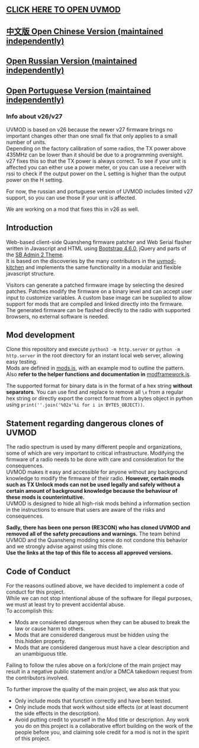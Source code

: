 ## [CLICK HERE TO OPEN UVMOD](https://whosmatt.github.io/uvmod/)
## [中文版 Open Chinese Version (maintained independently)](https://uvmod.xanyi.eu.org/)
## [Open Russian Version (maintained independently)](https://uvmod.valek.net.ru/)
## [Open Portuguese Version (maintained independently)](https://meshtastic.pt/QuanSheng/)

### Info about v26/v27

UVMOD is based on v26 because the newer v27 firmware brings no important changes other than one small fix that only applies to a small number of units.  
Depending on the factory calibration of some radios, the TX power above 435MHz can be lower than it should be due to a programming oversight.  
v27 fixes this so that the TX power is always correct.
To see if your unit is affected you can either use a power meter, or you can use a receiver with rssi to check if the output power on the L setting is higher than the output power on the H setting. 

For now, the russian and portuguese version of UVMOD includes limited v27 support, so you can use those if your unit is affected.  

We are working on a mod that fixes this in v26 as well.  

## Introduction

Web-based client-side Quansheng firmware patcher and Web Serial flasher written in Javascript and HTML using [Bootstrap 4.6.0](https://getbootstrap.com/docs/4.6/getting-started/introduction/), jQuery and parts of the [SB Admin 2 Theme](https://startbootstrap.com/theme/sb-admin-2).  
It is based on the discoveries by the many contributors in the [uvmod-kitchen](https://github.com/amnemonic/Quansheng_UV-K5_Firmware/tree/main/uvmod_kitchen) and implements the same functionality in a modular and flexible javascript structure. 

Visitors can generate a patched firmware image by selecting the desired patches. Patches modify the firmware on a binary level and can accept user input to customize variables. A custom base image can be supplied to allow support for mods that are compiled and linked directly into the firmware.  
The generated firmware can be flashed directly to the radio with supported browsers, no external software is needed. 

## Mod development

Clone this repository and execute `python3 -m http.server` or `python -m http.server` in the root directory for an instant local web server, allowing easy testing.  
Mods are defined in [mods.js](mods.js), with an example mod to outline the pattern.  
Also __refer to the helper functions and documentation in__ [modframework.js](js/modframework.js).  

The supported format for binary data is in the format of a hex string __without separators__. You can use find and replace to remove all `\x` from a regular hex string or directly export the correct format from a bytes object in python using `print(''.join('%02x'%i for i in BYTES_OBJECT))`.

## Statement regarding dangerous clones of UVMOD

The radio spectrum is used by many different people and organizations, some of which are very important to critical infrastructure. Modifying the firmware of a radio needs to be done with care and consideration for the consequences.  
UVMOD makes it easy and accessible for anyone without any background knowledge to modify the firmware of their radio. __However, certain mods such as TX Unlock mods can not be used legally and safely without a certain amount of background knowledge because the behaviour of these mods is counterintuitive.__  
UVMOD is designed to hide all high-risk mods behind a information section in the instructions to ensure that users are aware of the risks and consequences.  

__Sadly, there has been one person (RE3CON) who has cloned UVMOD and removed all of the safety precautions and warnings.__ The team behind UVMOD and the Quansheng modding scene do not condone this behavior and we strongly advise against using this clone.  
__Use the links at the top of this file to access all approved versions.__

## Code of Conduct

For the reasons outlined above, we have decided to implement a code of conduct for this project.  
While we can not stop intentional abuse of the software for illegal purposes, we must at least try to prevent accidental abuse.  
To accomplish this:
- Mods are considered dangerous when they can be abused to break the law or cause harm to others.
- Mods that are considered dangerous must be hidden using the this.hidden property.
- Mods that are considered dangerous must have a clear description and an unambiguous title.  

Failing to follow the rules above on a fork/clone of the main project may result in a negative public statement and/or a DMCA takedown request from the contributors involved.  

To further improve the quality of the main project, we also ask that you:
- Only include mods that function correctly and have been tested.  
- Only include mods that work without side effects (or at least document the side effects in the description).  
- Avoid putting credit to yourself in the Mod title or description. Any work you do on this project is a collaborative effort building on the work of the people before you, and claiming sole credit for a mod is not in the spirit of this project.  
